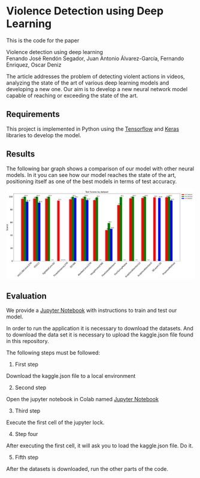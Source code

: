 # Violence Detection using Deep Learning

This is the code for the paper

Violence detection using deep learning<br/>
Fenando José Rendón Segador, Juan Antonio Álvarez-García, Fernando Enriquez, Oscar Deniz

The article addresses the problem of detecting violent actions in videos, analyzing the state of the art of various deep learning models and developing a new one. Our aim is to develop a new neural network model capable of reaching or exceeding the state of the art.

## Requirements

This project is implemented in Python using the [Tensorflow](https://www.tensorflow.org/) and [Keras](https://keras.io/) libraries to develop the model.

## Results

The following bar graph shows a comparison of our model with other neural models. In it you can see how our model reaches the state of the art, positioning itself as one of the best models in terms of test accuracy.

![Test Accuracy Dataset](figures/TestAccuracyDataset.png?raw=True "Test Accuracy Dataset")

## Evaluation

We provide a [Jupyter Notebook](ViolenceActionDetection.ipynb) with instructions to train and test our model.

In order to run the application it is necessary to download the datasets. And to download the data set it is necessary to upload the kaggle.json file found in this repository.

The following steps must be followed:

1. First step

Download the kaggle.json file to a local environment

2. Second step

Open the jupyter notebook in Colab named [Jupyter Notebook](ViolenceActionDetection.ipynb)

3. Third step

Execute the first cell of the jupyter lock.

4. Step four

After executing the first cell, it will ask you to load the kaggle.json file. Do it.

5. Fifth step

After the datasets is downloaded, run the other parts of the code.
